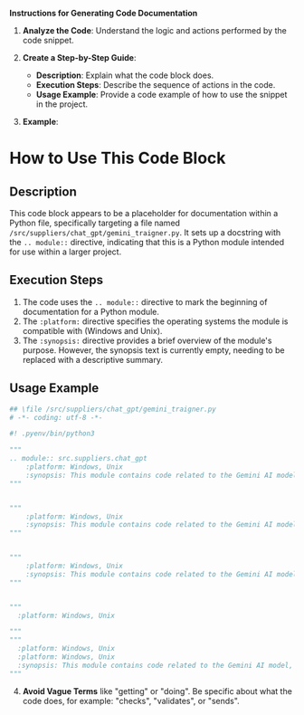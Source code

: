 **Instructions for Generating Code Documentation**

1. **Analyze the Code**: Understand the logic and actions performed by the code snippet.

2. **Create a Step-by-Step Guide**:
    - **Description**: Explain what the code block does.
    - **Execution Steps**: Describe the sequence of actions in the code.
    - **Usage Example**: Provide a code example of how to use the snippet in the project.

3. **Example**:

How to Use This Code Block
=========================================================================================

Description
-------------------------
This code block appears to be a placeholder for documentation within a Python file, specifically targeting a file named `/src/suppliers/chat_gpt/gemini_traigner.py`. It sets up a docstring with the `.. module::` directive, indicating that this is a Python module intended for use within a larger project. 

Execution Steps
-------------------------
1. The code uses the `.. module::` directive to mark the beginning of documentation for a Python module.
2. The `:platform:` directive specifies the operating systems the module is compatible with (Windows and Unix).
3. The `:synopsis:` directive provides a brief overview of the module's purpose. However, the synopsis text is currently empty, needing to be replaced with a descriptive summary. 

Usage Example
-------------------------

```python
## \file /src/suppliers/chat_gpt/gemini_traigner.py
# -*- coding: utf-8 -*-

#! .pyenv/bin/python3

"""
.. module:: src.suppliers.chat_gpt 
	:platform: Windows, Unix
	:synopsis: This module contains code related to the Gemini AI model, specifically for training or interacting with it.
"""


"""
	:platform: Windows, Unix
	:synopsis: This module contains code related to the Gemini AI model, specifically for training or interacting with it.
"""


"""
	:platform: Windows, Unix
	:synopsis: This module contains code related to the Gemini AI model, specifically for training or interacting with it.
"""


"""
  :platform: Windows, Unix

"""
"""
  :platform: Windows, Unix
  :platform: Windows, Unix
  :synopsis: This module contains code related to the Gemini AI model, specifically for training or interacting with it.
"""  
```

4. **Avoid Vague Terms** like "getting" or "doing". Be specific about what the code does, for example: "checks", "validates", or "sends".